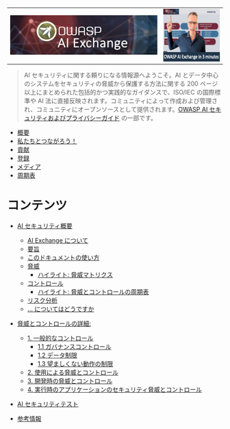 ---
---

<p align="center">
<table style="border: none;">
  <tr>
    <td style="border: none;">
      <img src="https://github.com/OWASP/www-project-ai-security-and-privacy-guide/blob/main/assets/images/aixlogosml2.jpg?raw=true" alt="OWASP AI Exchange Logo"/>
    </td>
    <td style="border: none;">
      <a href="https://youtu.be/kQC7ouDB_z8" target="_blank" rel="noopener noreferrer">
        <img width="177" height="123" src="https://github.com/OWASP/www-project-ai-security-and-privacy-guide/blob/main/assets/images/aixinfomercialthumbnail-small2.png?raw=true" style="border: none;"/>
      </a>
    </td>
  </tr>
</table>
</p>

> AI セキュリティに関する頼りになる情報源へようこそ。AI とデータ中心のシステムをセキュリティの脅威から保護する方法に関する 200 ページ以上にまとめられた包括的かつ実践的なガイダンスで、ISO/IEC の国際標準や AI 法に直接反映されます。コミュニティによって作成および管理され、コミュニティにオープンソースとして提供されます。[OWASP AI セキュリティおよびプライバシーガイド](https://owasp.org/www-project-ai-security-and-privacy-guide/) の一部です。

<!-- {{< spacer height="40" >}} -->

<!-- {{< cards >}} -->
- [概要](docs/ai_security_overview.md#about-the-ai-exchange)    <!-- {{< small-card link="/goto/about/" title="概要" icon="document-text" >}} -->
- [私たちとつながろう！](connect.md)    <!-- {{< small-card link="/connect" title="私たちとつながろう！" icon="chat" >}} -->
- [貢献](contribute.md)    <!-- {{< small-card link="/contribute" title="貢献" icon="star" >}} -->
- [登録](https://forms.gle/XwEEK52y4iZQChuJ6)    <!-- {{< small-card link="https://forms.gle/XwEEK52y4iZQChuJ6" title="登録" icon="login" >}} -->
- [メディア](media.md)    <!-- {{< small-card link="/media" title="メディア" icon="speakerphone" >}} -->
- [周期表](docs/ai_security_overview.md#periodic-table-of-ai-security)    <!-- {{< small-card link="/goto/periodictable/" title="周期表" icon="document-text">}} -->
<!-- {{< /cards >}} -->

<!-- <table style="width: 100%;  border: 0; margin: 0; padding: 0;"> -->
<!--   <tr style="border: 0;"> -->
<!--     <td style="border: 0; text-align: center;"> -->
<!--       <div style="display: inline-block; text-align: left;"> -->

# コンテンツ

* [AI セキュリティ概要](docs/ai_security_overview.md)
  - [AI Exchange について](docs/ai_security_overview.md#about-the-ai-exchange)
  - [要旨](docs/ai_security_overview.md#summary---how-to-address-ai-security)
  - [このドキュメントの使い方](docs/ai_security_overview.md#how-to-use-this-document)
  - [脅威](docs/ai_security_overview.md#threats-overview)
    - [ハイライト: 脅威マトリクス](docs/ai_security_overview.md#ai-security-matrix)
  - [コントロール](docs/ai_security_overview.md#controls-overview)
    - [ハイライト: 脅威とコントロールの周期表](docs/ai_security_overview.md#periodic-table-of-ai-security)
  - [リスク分析](docs/ai_security_overview.md#how-to-select-relevant-threats-and-controls-risk-analysis)
  - [... についてはどうですか](docs/ai_security_overview.md#how-about-)

* [脅威とコントロールの詳細:](docs/ai_security_overview.md#structure-of-threats-and-controls-in-the-deep-dive-section)
  - [1. 一般的なコントロール](docs/1_general_controls.md)
    - [1.1 ガバナンスコントロール](docs/1_general_controls.md#11-general-governance-controls)
    - [1.2 データ制限](docs/1_general_controls.md#12-general-controls-for-sensitive-data-limitation)
    - [1.3 望ましくない動作の制限](docs/1_general_controls.md#13-controls-to-limit-the-effects-of-unwanted-behaviour)
  - [2. 使用による脅威とコントロール](docs/2_threats_through_use.md)
  - [3. 開発時の脅威とコントロール](docs/3_development_time_threats.md)
  - [4. 実行時のアプリケーションのセキュリティ脅威とコントロール](docs/4_runtime_application_security_threats.md)

* [AI セキュリティテスト](docs/5_testing.md)

* [参考情報](docs/ai_security_references.md)

<!-- </div> -->
<!--     </td> -->
<!--   </tr> -->
<!-- </table> -->

